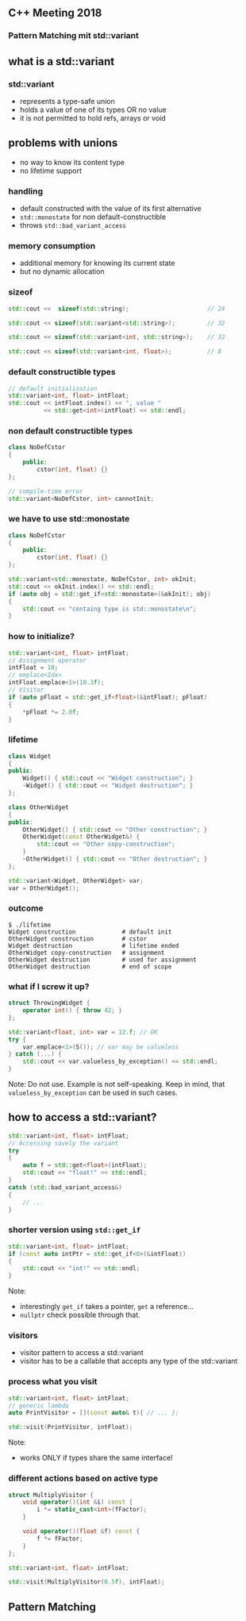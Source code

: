 ## C++ Meeting 2018

### Pattern Matching mit std::variant



## what is a std::variant


### std::variant
- represents a type-safe union <!-- .element: class="fragment" -->
- holds a value of one of its types OR no value <!-- .element: class="fragment" -->
- it is not permitted to hold refs, arrays or void <!-- .element: class="fragment" -->


## problems with unions
- no way to know its content type <!-- .element: class="fragment" -->
- no lifetime support <!-- .element: class="fragment" -->


### handling
- default constructed with the value of its first alternative <!-- .element: class="fragment" -->
 - `std::monostate` for non default-constructible 
- throws <!-- .element: class="fragment" --> `std::bad_variant_access` <!-- .element: class="fragment" -->


### memory consumption
- additional memory for knowing its current state <!-- .element: class="fragment" -->
- but no dynamic allocation <!-- .element: class="fragment" -->


### sizeof
```cpp
std::cout <<  sizeof(std::string);                      // 24

std::cout << sizeof(std::variant<std::string>);         // 32

std::cout << sizeof(std::variant<int, std::string>);    // 32

std::cout << sizeof(std::variant<int, float>);          // 8
```


### default constructible types
```cpp
// default initialization
std::variant<int, float> intFloat;
std::cout << intFloat.index() << ", value " 
          << std::get<int>(intFloat) << std::endl;
```


### non default constructible types
```cpp
class NoDefCstor
{
    public:
        cstor(int, float) {}
};
```
```cpp
// compile-time error
std::variant<NoDefCstor, int> cannotInit; 
```


### we have to use std::monostate
```cpp
class NoDefCstor
{
    public:
        cstor(int, float) {}
};
```

```cpp
std::variant<std::monostate, NoDefCstor, int> okInit;
std::cout << okInit.index() << std::endl;
if (auto obj = std::get_if<std::monostate>(&okInit); obj)
{
    std::cout << "containg type is std::monostate\n";
}
```


### how to initialize?
``` cpp
std::variant<int, float> intFloat;
// Assignment operator
intFloat = 10;                                              
// emplace<Idx>
intFloat.emplace<1>(10.3f);                                 
// Visitor
if (auto pFloat = std::get_if<float>(&intFloat); pFloat)    
{
    *pFloat *= 2.0f;
}
```  


### lifetime
```cpp
class Widget
{
public:
    Widget() { std::cout << "Widget construction"; }
    ~Widget() { std::cout << "Widget destruction"; }
};
```
```cpp
class OtherWidget
{
public:
    OtherWidget() { std::cout << "Other construction"; }
    OtherWidget(const OtherWidget&) { 
        std::cout << "Other copy-construction"; 
    }
    ~OtherWidget() { std::cout << "Other destruction"; }
};
```
```cpp
std::variant<Widget, OtherWidget> var;
var = OtherWidget();
```


### outcome
``` shell
$ ./lifetime
Widget construction             # default init
OtherWidget construction        # cstor
Widget destruction              # lifetime ended
OtherWidget copy-construction   # assignment
OtherWidget destruction         # used for assignment
OtherWidget destruction         # end of scope
```


### what if I screw it up?
```cpp
struct ThrowingWidget {
    operator int() { throw 42; }
};
```

``` cpp
std::variant<float, int> var = 12.f; // OK
try {
    var.emplace<1>(S()); // var may be valueless
} catch (...) {
    std::cout << var.valueless_by_exception() << std::endl;
}
```

Note:
Do not use. Example is not self-speaking. 
Keep in mind, that ```valueless_by_exception``` can be used in such cases.


## how to access a std::variant?
```cpp
std::variant<int, float> intFloat;
// Accessing savely the variant
try
{
    auto f = std::get<float>(intFloat);
    std::cout << "float!" << std::endl;
}
catch (std::bad_variant_access&)
{
    // ...
}
```


### shorter version using `std::get_if`
```cpp
std::variant<int, float> intFloat;
if (const auto intPtr = std::get_if<0>(&intFloat))
{
    std::cout << "int!" << std::endl;
}
```

Note:
- interestingly `get_if` takes a pointer, `get` a reference...
- `nullptr` check possible through that.


### visitors
- visitor pattern to access a std::variant <!-- .element: class="fragment" -->
- visitor has to be a callable that accepts any type of the std::variant <!-- .element: class="fragment" -->


### process what you visit
```cpp
std::variant<int, float> intFloat;
// generic lambda 
auto PrintVisitor = [](const auto& t){ // ... };

std::visit(PrintVisitor, intFloat);
```

Note:
- works ONLY if types share the same interface!


### different actions based on active type
```cpp
struct MultiplyVisitor {
    void operator()(int &i) const {
        i *= static_cast<int>(fFactor);
    }

    void operator()(float &f) const {
        f *= fFactor;
    }
};
```
```cpp
std::variant<int, float> intFloat;

std::visit(MultiplyVisitor(0.5f), intFloat);
```



## Pattern Matching